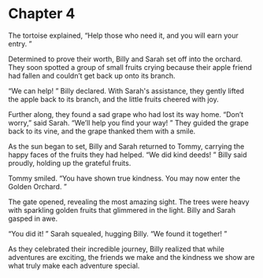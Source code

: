 # Chapter 4
The tortoise explained, “Help those who need it, and you will earn your entry. ”

Determined to prove their worth, Billy and Sarah set off into the orchard. They soon spotted a group of small fruits crying because their apple friend had fallen and couldn’t get back up onto its branch. 

“We can help! ” Billy declared. With Sarah's assistance, they gently lifted the apple back to its branch, and the little fruits cheered with joy. 

Further along, they found a sad grape who had lost its way home. “Don’t worry,” said Sarah. “We’ll help you find your way! ” They guided the grape back to its vine, and the grape thanked them with a smile. 

As the sun began to set, Billy and Sarah returned to Tommy, carrying the happy faces of the fruits they had helped. “We did kind deeds! ” Billy said proudly, holding up the grateful fruits. 

Tommy smiled. “You have shown true kindness. You may now enter the Golden Orchard. ”

The gate opened, revealing the most amazing sight. The trees were heavy with sparkling golden fruits that glimmered in the light. Billy and Sarah gasped in awe. 

“You did it! ” Sarah squealed, hugging Billy. “We found it together! ”

As they celebrated their incredible journey, Billy realized that while adventures are exciting, the friends we make and the kindness we show are what truly make each adventure special.